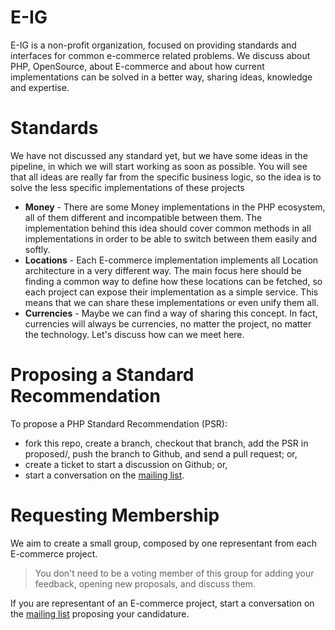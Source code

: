 E-IG
====

E-IG is a non-profit organization, focused on providing standards and interfaces for common e-commerce related
problems. We discuss about PHP, OpenSource, about E-commerce and about how current implementations can be solved in
a better way, sharing ideas, knowledge and expertise.

Standards
=========

We have not discussed any standard yet, but we have some ideas in the pipeline, in which we will start working as
soon as possible. You will see that all ideas are really far from the specific business logic, so the idea is to 
solve the less specific implementations of these projects

* **Money** - There are some Money implementations in the PHP ecosystem, all of them different and incompatible 
between them. The implementation behind this idea should cover common methods in all implementations in order to be
able to switch between them easily and softly.
* **Locations** - Each E-commerce implementation implements all Location architecture in a very different way. The 
main focus here should be finding a common way to define how these locations can be fetched, so each project can 
expose their implementation as a simple service. This means that we can share these implementations or even unify 
them all.
* **Currencies** - Maybe we can find a way of sharing this concept. In fact, currencies will always be currencies, 
no matter the project, no matter the technology. Let's discuss how can we meet here.

Proposing a Standard Recommendation
===================================

To propose a PHP Standard Recommendation (PSR):

* fork this repo, create a branch, checkout that branch, add the PSR in proposed/, push the branch to Github, and
send a pull request; or,
* create a ticket to start a discussion on Github; or,
* start a conversation on the [mailing list](http://groups.google.com/group/e-ig/).

Requesting Membership
=====================

We aim to create a small group, composed by one representant from each E-commerce project.

> You don't need to be a voting member of this group for adding your feedback, opening new proposals, and discuss
> them.

If you are representant of an E-commerce project, start a conversation on the [mailing list](http://groups.google.com/group/e-ig/) proposing your candidature.
